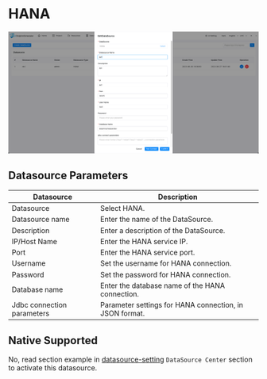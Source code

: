 # HANA

![hana](../../../../img/new_ui/dev/datasource/hana.png)

## Datasource Parameters

|       **Datasource**       |                     **Description**                      |
|----------------------------|----------------------------------------------------------|
| Datasource                 | Select HANA.                                            |
| Datasource name            | Enter the name of the DataSource.                        |
| Description                | Enter a description of the DataSource.                   |
| IP/Host Name               | Enter the HANA service IP.                              |
| Port                       | Enter the HANA service port.                            |
| Username                   | Set the username for HANA connection.                   |
| Password                   | Set the password for HANA connection.                   |
| Database name              | Enter the database name of the HANA connection.         |
| Jdbc connection parameters | Parameter settings for HANA connection, in JSON format. |

## Native Supported

No, read section example in [datasource-setting](../howto/datasource-setting.md) `DataSource Center` section to activate this datasource.


